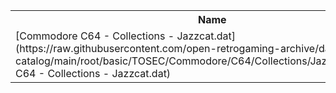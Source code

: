 <table>
<tr><th>Name</th><th>Size</th></tr>
<tr><td>
[Commodore C64 - Collections - Jazzcat.dat](https://raw.githubusercontent.com/open-retrogaming-archive/dat-catalog/main/root/basic/TOSEC/Commodore/C64/Collections/Jazzcat/Commodore C64 - Collections - Jazzcat.dat)
</td><td>1570241</td></tr>
</table>

